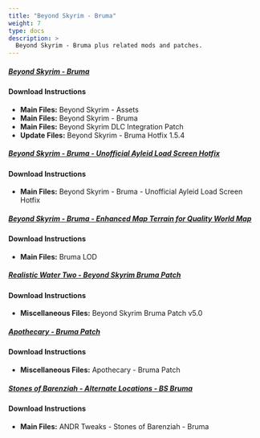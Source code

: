```yaml
---
title: "Beyond Skyrim - Bruma"
weight: 7
type: docs
description: >
  Beyond Skyrim - Bruma plus related mods and patches.
---
```


##### [Beyond Skyrim - Bruma](https://www.nexusmods.com/skyrimspecialedition/mods/10917?tab=files)

#### Download Instructions

- **Main Files:** Beyond Skyrim - Assets
- **Main Files:** Beyond Skyrim - Bruma
- **Main Files:** Beyond Skyrim DLC Integration Patch
- **Update Files:** Beyond Skyrim - Bruma Hotfix 1.5.4

##### [Beyond Skyrim - Bruma - Unofficial Ayleid Load Screen Hotfix](https://www.nexusmods.com/skyrimspecialedition/mods/17948?tab=files)

#### Download Instructions

- **Main Files:** Beyond Skyrim - Bruma - Unofficial Ayleid Load Screen Hotfix

##### [Beyond Skyrim - Bruma - Enhanced Map Terrain for Quality World Map](https://www.nexusmods.com/skyrimspecialedition/mods/57176?tab=files)

#### Download Instructions

- **Main Files:** Bruma LOD

##### [Realistic Water Two - Beyond Skyrim Bruma Patch](https://www.nexusmods.com/skyrimspecialedition/mods/35744?tab=files)

#### Download Instructions

- **Miscellaneous Files:** Beyond Skyrim Bruma Patch v5.0

##### [Apothecary - Bruma Patch](https://www.nexusmods.com/skyrimspecialedition/mods/52130?tab=files)

#### Download Instructions

- **Miscellaneous Files:** Apothecary - Bruma Patch

##### [Stones of Barenziah - Alternate Locations - BS Bruma](https://www.nexusmods.com/skyrimspecialedition/mods/46689?tab=files)

#### Download Instructions

- **Main Files:** ANDR Tweaks - Stones of Barenziah - Bruma
